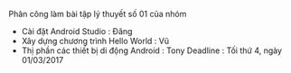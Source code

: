 Phân công làm bài tập lý thuyết số 01 của nhóm
+ Cài đặt Android Studio : Đăng
+ Xây dựng chương trình Hello World : Vũ
+ Thị phần các thiết bị di động Android : Tony
Deadline : Tối thứ 4, ngày 01/03/2017
